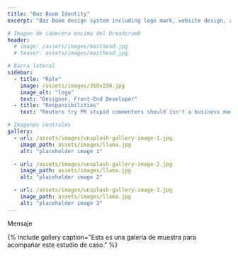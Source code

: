 ```yaml
---
title: "Baz Boom Identity"
excerpt: "Baz Boom design system including logo mark, website design, and branding applications."

# Imagen de cabecera encima del breadcrumb
header:
  # image: /assets/images/masthead.jpg
  # teaser: assets/images/masthead.jpg

# Barra lateral
sidebar:
  - title: "Role"
    image: /assets/images/350x250.jpg
    image_alt: "logo"
    text: "Designer, Front-End Developer"
  - title: "Responsibilities"
    text: "Reuters try PR stupid commenters should isn't a business model"

# Imagenes centrales
gallery:
  - url: /assets/images/unsplash-gallery-image-1.jpg
    image_path: assets/images/llama.jpg
    alt: "placeholder image 1"

  - url: /assets/images/unsplash-gallery-image-2.jpg
    image_path: assets/images/llama.jpg
    alt: "placeholder image 2"

  - url: /assets/images/unsplash-gallery-image-3.jpg
    image_path: assets/images/llama.jpg
    alt: "placeholder image 3"
---
```


Mensaje 

<!-- Añadir leyenda a las imagenes -->
{% include gallery caption="Esta es una galería de muestra para acompañar este estudio de caso." %}
